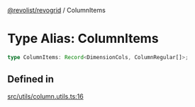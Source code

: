 [@revolist/revogrid](README.md) / ColumnItems

# Type Alias: ColumnItems

```ts
type ColumnItems: Record<DimensionCols, ColumnRegular[]>;
```

## Defined in

[src/utils/column.utils.ts:16](https://github.com/revolist/revogrid/blob/2ebd07d1ea2e60cec0c080f59af7557401bdcc98/src/utils/column.utils.ts#L16)
